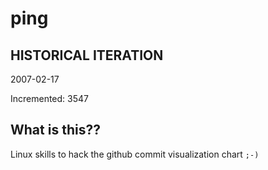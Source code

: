 # ping

## HISTORICAL ITERATION
2007-02-17

Incremented: 3547

## What is this?? 
Linux skills to hack the github commit visualization chart `;-)`
